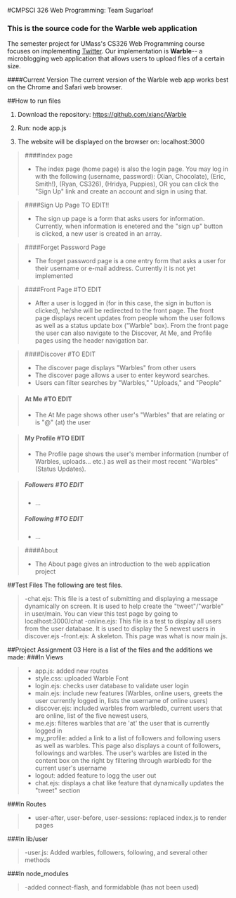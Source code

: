 #CMPSCI 326 Web Programming: Team Sugarloaf
### This is the source code for the Warble web application

The semester project for UMass's CS326 Web Programming course focuses on implementing <a href="http://twitter.com" target="_blank">Twitter</a>. Our implementation is <b>Warble</b>-- a microblogging web application that allows users to upload files of a certain size. 

####Current Version
The current version of the Warble web app works best on the Chrome and Safari web browser.

##How to run files

1. Download the repository: https://github.com/xianc/Warble

2. Run: node app.js

3. The website will be displayed on the browser on: localhost:3000

>####Index page
>- The index page (home page) is also the login page. You may log in with the following (username, password): (Xian, Chocolate), (Eric, Smith!), (Ryan, CS326), (Hridya, Puppies), OR you can click the "Sign Up" link and create an account and sign in using that. 

>####Sign Up Page TO EDIT!!
>- The sign up page is a form that asks users for information. Currently, when information is enetered and the "sign up" button is clicked, a new user is created in an array. 

>####Forget Password Page
>- The forget password page is a one entry form that asks a user for their username or e-mail address. Currently it is not yet implemented

>####Front Page #TO EDIT
>- After a user is logged in (for in this case, the sign in button is clicked), he/she will be redirected to the front page. The front page displays recent updates from people whom the user follows as well as a status update box ("Warble" box). From the front page the user can also navigate to the Discover, At Me, and Profile pages using the header navigation bar. 

>####Discover #TO EDIT
>- The discover page displays "Warbles" from other users
>- The discover page allows a user to enter keyword searches. 
>- Users can filter searches by "Warbles," "Uploads," and "People"

>#### At Me #TO EDIT
>- The At Me page shows other user's "Warbles" that are relating or is "@" (at) the user

>#### My Profile #TO EDIT
>- The Profile page shows the user's member information (number of Warbles, uploads... etc.) as well as their most recent "Warbles" (Status Updates). 

>##### Followers #TO EDIT
>- ...
>##### Following #TO EDIT
>- ...

>####About
>- The About page gives an introduction to the web application project


##Test Files
The following are test files. 
>-chat.ejs: This file is a test of submitting and displaying a message dynamically on screen. It is used to help create the "tweet"/"warble" in user/main. You can view this test page by going to localhost:3000/chat
>-online.ejs: This file is a test to display all users from the user database. It is used to display the 5 newest users in discover.ejs
>-front.ejs: A skeleton. This page was what is now main.js. 

##Project Assignment 03
Here is a list of the files and the additions we made:
###In Views
>- app.js: added new routes
>- style.css: uploaded Warble Font
>- login.ejs: checks user database to validate user login
>- main.ejs: include new features (Warbles, online users, greets the user currently logged in, lists the username of online users)
>- discover.ejs: included warbles from warbledb, current users that are online, list of the five newest users,
>- me.ejs: filteres warbles that are 'at' the user that is currently logged in
>- my_profile: added a link to a list of followers and following users as well as warbles. This page also displays a count of followers, followings and warbles. The user's warbles are listed in the content box on the right by filtering through warbledb for the current user's username
>- logout: added feature to logg the user out
>- chat.ejs: displays a chat like feature that dynamically updates the "tweet" section

###In Routes
>- user-after, user-before, user-sessions: replaced index.js to render pages

###In lib/user
>-user.js: Added warbles, followers, following, and several other methods

###In node_modules
>-added connect-flash, and formidabble (has not been used)


